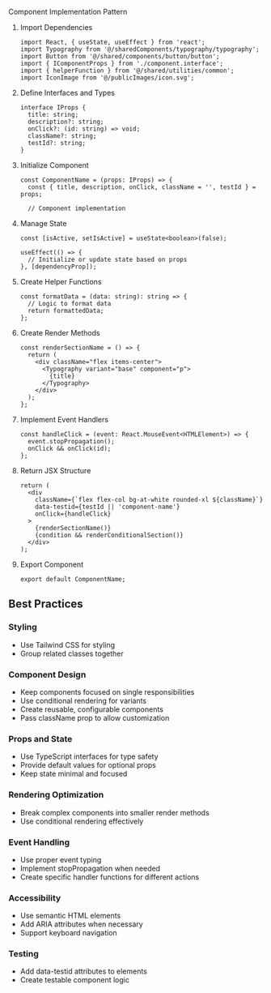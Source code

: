 Component Implementation Pattern

1. Import Dependencies

   ```tsx
   import React, { useState, useEffect } from 'react';
   import Typography from '@/sharedComponents/typography/typography';
   import Button from '@/shared/components/button/button';
   import { IComponentProps } from './component.interface';
   import { helperFunction } from '@/shared/utilities/common';
   import IconImage from '@/publicImages/icon.svg';
   ```

2. Define Interfaces and Types

   ```tsx
   interface IProps {
     title: string;
     description?: string;
     onClick?: (id: string) => void;
     className?: string;
     testId?: string;
   }
   ```

3. Initialize Component

   ```tsx
   const ComponentName = (props: IProps) => {
     const { title, description, onClick, className = '', testId } = props;

     // Component implementation
   ```

4. Manage State

   ```tsx
   const [isActive, setIsActive] = useState<boolean>(false);

   useEffect(() => {
     // Initialize or update state based on props
   }, [dependencyProp]);
   ```

5. Create Helper Functions

   ```tsx
   const formatData = (data: string): string => {
     // Logic to format data
     return formattedData;
   };
   ```

6. Create Render Methods

   ```tsx
   const renderSectionName = () => {
     return (
       <div className="flex items-center">
         <Typography variant="base" component="p">
           {title}
         </Typography>
       </div>
     );
   };
   ```

7. Implement Event Handlers

   ```tsx
   const handleClick = (event: React.MouseEvent<HTMLElement>) => {
     event.stopPropagation();
     onClick && onClick(id);
   };
   ```

8. Return JSX Structure

   ```tsx
   return (
     <div
       className={`flex flex-col bg-at-white rounded-xl ${className}`}
       data-testid={testId || 'component-name'}
       onClick={handleClick}
     >
       {renderSectionName()}
       {condition && renderConditionalSection()}
     </div>
   );
   ```

9. Export Component
   ```tsx
   export default ComponentName;
   ```

## Best Practices

### Styling

- Use Tailwind CSS for styling
- Group related classes together

### Component Design

- Keep components focused on single responsibilities
- Use conditional rendering for variants
- Create reusable, configurable components
- Pass className prop to allow customization

### Props and State

- Use TypeScript interfaces for type safety
- Provide default values for optional props
- Keep state minimal and focused

### Rendering Optimization

- Break complex components into smaller render methods
- Use conditional rendering effectively

### Event Handling

- Use proper event typing
- Implement stopPropagation when needed
- Create specific handler functions for different actions

### Accessibility

- Use semantic HTML elements
- Add ARIA attributes when necessary
- Support keyboard navigation

### Testing

- Add data-testid attributes to elements
- Create testable component logic
